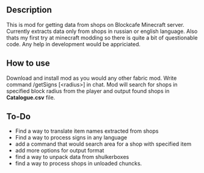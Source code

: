 ## Description
This is mod for getting data from shops on Blockcafe Minecraft server.
Currently extracts data only from shops in russian or english language.
Also thats my first try at minecraft modding so there is quite a bit of questionable code. Any help in development would be appriciated.
## How to use
Download and install mod as you would any other fabric mod. Write command /getSigns \[\<radius\>\] in chat. Mod will search for shops in specified block radius from the player and output found shops in **Catalogue.csv** file.
## To-Do
- Find a way to translate item names extracted from shops
- Find a way to process signs in any language
- add a command that would search area for a shop with specified item
- add more options for output format
- find a way to unpack data from shulkerboxes
- find a way to process shops in unloaded chuncks.
